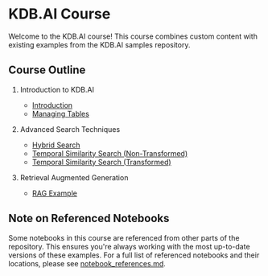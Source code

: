 # KDB.AI Course

Welcome to the KDB.AI course! This course combines custom content with existing examples from the KDB.AI samples repository.

## Course Outline

1. Introduction to KDB.AI
   - [Introduction](./course_specific_content/making_queries.ipynb)
   - [Managing Tables](./course_specific_content/managing_tables.ipynb)

2. Advanced Search Techniques
   - [Hybrid Search](../hybrid_search/hybrid_search_inflation.ipynb)
   - [Temporal Similarity Search (Non-Transformed)](../TSS_non_transformed/Temporal_Similarity_Search_Non-Transformed_Demo.ipynb)
   - [Temporal Similarity Search (Transformed)](../TSS_transformed/Temporal_Similarity_Search_Transformed_Demo.ipynb)

3. Retrieval Augmented Generation
   - [RAG Example](./course_specific_content/rag_example.ipynb)

## Note on Referenced Notebooks

Some notebooks in this course are referenced from other parts of the repository. This ensures you're always working with the most up-to-date versions of these examples. For a full list of referenced notebooks and their locations, please see [notebook_references.md](./notebook_references.md).